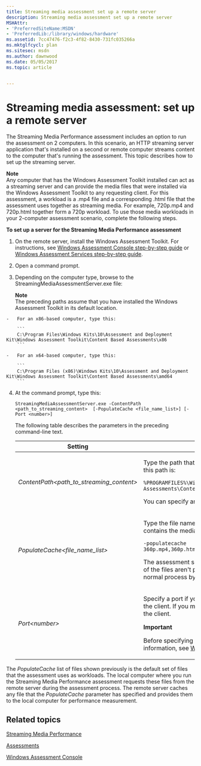 ```yaml
---
title: Streaming media assessment set up a remote server
description: Streaming media assessment set up a remote server
MSHAttr:
- 'PreferredSiteName:MSDN'
- 'PreferredLib:/library/windows/hardware'
ms.assetid: 7cc47476-f2c3-4f82-8430-731fc035266a
ms.mktglfcycl: plan
ms.sitesec: msdn
ms.author: dawnwood
ms.date: 05/05/2017
ms.topic: article


---
```


# Streaming media assessment: set up a remote server


The Streaming Media Performance assessment includes an option to run the assessment on 2 computers. In this scenario, an HTTP streaming server application that's installed on a second or remote computer streams content to the computer that's running the assessment. This topic describes how to set up the streaming server.

**Note**  
Any computer that has the Windows Assessment Toolkit installed can act as a streaming server and can provide the media files that were installed via the Windows Assessment Toolkit to any requesting client. For this assessment, a workload is a .mp4 file and a corresponding .html file that the assessment uses together as streaming media. For example, 720p.mp4 and 720p.html together form a 720p workload. To use those media workloads in your 2-computer assessment scenario, complete the following steps.



**To set up a server for the Streaming Media Performance assessment**

1.  On the remote server, install the Windows Assessment Toolkit. For instructions, see [Windows Assessment Console step-by-step guide](windows-assessment-console-step-by-step-guide.md) or [Windows Assessment Services step-by-step guide](windows-assessment-services-step-by-step-guide-was.md).

2.  Open a command prompt.

3.  Depending on the computer type, browse to the StreamingMediaAssessmentServer.exe file:

    **Note**  
    The preceding paths assume that you have installed the Windows Assessment Toolkit in its default location.



~~~
-   For an x86-based computer, type this:

    ```
    C:\Program Files\Windows Kits\10\Assessment and Deployment Kit\Windows Assessment Toolkit\Content Based Assessments\x86
    ```

-   For an x64-based computer, type this:

    ```
    C:\Program Files (x86)\Windows Kits\10\Assessment and Deployment Kit\Windows Assessment Toolkit\Content Based Assessments\amd64
    ```
~~~

4. At the command prompt, type this:

   ```
   StreamingMediaAssessmentServer.exe -ContentPath <path_to_streaming_content>  [-PopulateCache <file_name_list>] [-Port <number>]
   ```

   The following table describes the parameters in the preceding command-line text.

   <table>
   <colgroup>
   <col width="50%" />
   <col width="50%" />
   </colgroup>
   <thead>
   <tr class="header">
   <th>Setting</th>
   <th>Description</th>
   </tr>
   </thead>
   <tbody>
   <tr class="odd">
   <td><p><em>ContentPath&lt;path_to_streaming_content&gt;</em></p></td>
   <td><p>Type the path that contains the media and corresponding HTML pages that the server will stream. By default, this path is:</p>
   <pre class="syntax" space="preserve"><code>%PROGRAMFILES%\Windows Kits\10\Assessment and Deployment Kit\Windows Assessment Toolkit\Content based Assessments\Content\Streaming Media Assessment</code></pre>
   <p>You can specify an absolute path for the media and corresponding HTML pages.</p></td>
   </tr>
   <tr class="even">
   <td><p><em>PopulateCache&lt;file_name_list&gt;</em></p></td>
   <td><p>Type the file names that the server will cache into memory. List all files, separated by commas. This example contains the media files that the assessment uses by default:</p>
   <pre class="syntax" space="preserve"><code>-populatecache 360p.mp4,360p.html,480p.mp4,480p.html,720p.mp4,720p.html,1080p.mp4,1080p.html,1080p60.mp4,1080p60.html</code></pre>
   <p>The assessment searches for all these file names in the path that the <code>ContentPath</code> setting has specified. If any of the files aren&#39;t present, the assessment logs a <em>missing file</em> event, but the assessment continues to run the normal process by using files that it finds in the path.</p></td>
   </tr>
   <tr class="odd">
   <td><p><em>Port&lt;number&gt;</em></p></td>
   <td><p>Specify a port if you don&#39;t want to use the default of port 80. The default port may or may not be specified on the client. If you must use a different port number, make sure that you specify it on both the remote server and the client.</p>
   <div class="alert">
   <strong>Important</strong><br/><p>Before specifying which port to use, verify that Windows Firewall is not blocking communication. For more information, see <a href="http://go.microsoft.com/fwlink/?LinkId=246551" data-raw-source="[Windows Firewall from start to finish](http://go.microsoft.com/fwlink/?LinkId=246551)">Windows Firewall from start to finish</a>.</p>
   </div>
   <div>

   </div></td>
   </tr>
   </tbody>
   </table>



The *PopulateCache* list of files shown previously is the default set of files that the assessment uses as workloads. The local computer where you run the Streaming Media Performance assessment requests these files from the remote server during the assessment process. The remote server caches any file that the *PopulateCache* parameter has specified and provides them to the local computer for performance measurement.

## Related topics


[Streaming Media Performance](streaming-media-performance.md)

[Assessments](assessments.md)

[Windows Assessment Console](windows-assessment-console.md)











